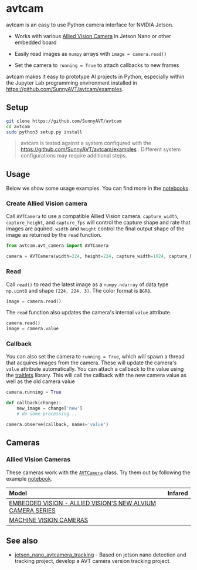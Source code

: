 # avtcam

avtcam is an easy to use Python camera interface for NVIDIA Jetson.

*  Works with various [Allied Vision Camera](www.alliedvision.com) in Jetson Nano or other embedded board

*  Easily read images as ``numpy`` arrays with ``image = camera.read()``

*  Set the camera to ``running = True`` to attach callbacks to new frames

avtcam makes it easy to prototype AI projects in Python, especially within the Jupyter Lab programming environment installed in https://github.com/SunnyAVT/avtcam/examples.


## Setup

```bash
git clone https://github.com/SunnyAVT/avtcam
cd avtcam
sudo python3 setup.py install
```

> avtcam is tested against a system configured with the https://github.com/SunnyAVT/avtcam/examples .  Different system configurations may require additional steps.

## Usage

Below we show some usage examples.  You can find more in the [notebooks](notebooks).

### Create Allied Vision camera

Call ``AVTCamera`` to use a compatible Allied Vision camera.  ``capture_width``, ``capture_height``, and ``capture_fps`` will control the capture shape and rate that images are aquired.  ``width`` and ``height`` control the final output shape of the image as returned by the ``read`` function.

```python
from avtcam.avt_camera import AVTCamera

camera = AVTCamera(width=224, height=224, capture_width=1024, capture_height=768, capture_device=0)
```


### Read

Call ``read()`` to read the latest image as a ``numpy.ndarray`` of data type ``np.uint8`` and shape ``(224, 224, 3)``.  The color format is ``BGR8``.

```python
image = camera.read()
```

The ``read`` function also updates the camera's internal ``value`` attribute.

```python
camera.read()
image = camera.value
```

### Callback

You can also set the camera to ``running = True``, which will spawn a thread that acquires images from the camera.  These will update the camera's ``value`` attribute automatically.  You can attach a callback to the value using the [traitlets](https://traitlets.readthedocs.io/en/stable/api.html#callbacks-when-trait-attributes-change) library.  This will call the callback with the new camera value as well as the old camera value

```python
camera.running = True

def callback(change):
    new_image = change['new']
    # do some processing...

camera.observe(callback, names='value')
```

## Cameras

### Allied Vision Cameras

These cameras work with the [``AVTCamera``](avtcam/avt_camera.py) class.  Try them out by following the example [notebook](avtcam/examples/avt_camera.ipynb).

| Model | Infared | 
|:-------|:-----:|
| [EMBEDDED VISION - ALLIED VISION'S NEW ALVIUM CAMERA SERIES](https://www.alliedvision.com/en/products/embedded-vision-cameras.html) | 
| [MACHINE VISION CAMERAS](https://www.alliedvision.com/en/products/cameras.html) | 


## See also

- [jetson_nano_avtcamera_tracking](https://github.com/SunnyAVT/jetson_nano_avtcamera_tracking) - Based on jetson nano detection and tracking project, develop a AVT camera version tracking project.


